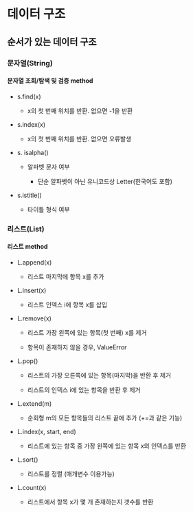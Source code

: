 # 데이터 구조

## 순서가 있는 데이터 구조

### 문자열(String)

#### 문자열 조회/탐색 및 검증 method

- s.find(x) 
  
  - x의 첫 번째 위치를 반환. 없으면 -1을 반환

- s.index(x)
  
  - x의 첫 번째 위치를 반환. 없으면 오류발생

- s. isalpha()
  
  - 알파벳 문자 여부
    
    - 단순 알파벳이 아닌 유니코드상 Letter(한국어도 포함)

- s.istitle()
  
  - 타이틀 형식 여부

### 리스트(List)

#### 리스트 method

- L.append(x)
  
  - 리스트 마지막에 항목 x를 추가

- L.insert(x)
  
  - 리스트 인덱스 i에 항목 x를 삽입

- L.remove(x)
  
  - 리스트 가장 왼쪽에 있는 항목(첫 번째) x를 제거
  
  - 항목이 존재하지 않을 경우, ValueError

- L.pop()
  
  - 리스트의 가장 오른쪽에 있는 항목(마지막)을 반환 후 제거
  
  - 리스트의 인덱스 i에 있는 항목을 반환 후 제거

- L.extend(m)
  
  - 순회형 m의 모든 항목들의 리스트 끝에 추가 (+=과 같은 기능)

- L.index(x, start, end)
  
  - 리스트에 있는 항목 중 가장 왼쪽에 있는 항목 x의 인덱스를 반환

- L.sort()
  - 리스트를 정렬 (매개변수 이용가능)
- L.count(x)
  - 리스트에서 항목  x가 몇 개 존재하는지 갯수를 반환


